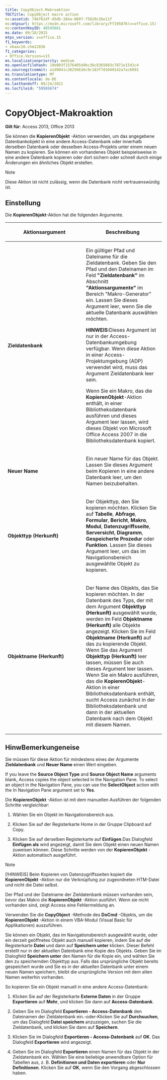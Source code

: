 ```yaml
---
title: CopyObject-Makroaktion
TOCTitle: CopyObject macro action
ms:assetid: 746f61df-d5db-284a-0897-75820c2be11f
ms:mtpsurl: https://msdn.microsoft.com/library/Ff195876(v=office.15)
ms:contentKeyID: 48545661
ms.date: 09/18/2015
mtps_version: v=office.15
f1_keywords:
- vbaac10.chm12836
f1_categories:
- Office.Version=v15
ms.localizationpriority: medium
ms.openlocfilehash: 19e003f1576405d4bc36c8365603c7871e1541c4
ms.sourcegitcommit: a1d9041c20256616c9c183f7d1049142a7ac6991
ms.translationtype: MT
ms.contentlocale: de-DE
ms.lasthandoff: 09/24/2021
ms.locfileid: "59565674"
---
```

# <a name="copyobject-macro-action"></a>CopyObject-Makroaktion

**Gilt für**: Access 2013, Office 2013

Sie können die **KopierenObjekt** -Aktion verwenden, um das angegebene Datenbankobjekt in eine andere Access-Datenbank oder innerhalb derselben Datenbank oder desselben Access-Projekts unter einem neuen Namen zu kopieren. Sie können ein vorhandenes Objekt beispielsweise in eine andere Datenbank kopieren oder dort sichern oder schnell durch einige Änderungen ein ähnliches Objekt erstellen.

> [!NOTE]
> Diese Aktion ist nicht zulässig, wenn die Datenbank nicht vertrauenswürdig ist. 

## <a name="setting"></a>Einstellung

Die **KopierenObjekt**-Aktion hat die folgenden Argumente.

<table>
<colgroup>
<col style="width: 50%" />
<col style="width: 50%" />
</colgroup>
<thead>
<tr class="header">
<th><p>Aktionsargument</p></th>
<th><p>Beschreibung</p></th>
</tr>
</thead>
<tbody>
<tr class="odd">
<td><p><strong>Zieldatenbank</strong></p></td>
<td><p>Ein gültiger Pfad und Dateiname für die Zieldatenbank. Geben Sie den Pfad und den Dateinamen im Feld <strong>"Zieldatenbank"</strong> im Abschnitt <strong>"Aktionsargumente"</strong> im Bereich "Makro-Generator" ein. Lassen Sie dieses Argument leer, wenn Sie die aktuelle Datenbank auswählen möchten.</p><p><strong>HINWEIS:</strong>Dieses Argument ist nur in der Access-Datenbankumgebung verfügbar. Wenn diese Aktion in einer Access-Projektumgebung (ADP) verwendet wird, muss das Argument Zieldatenbank leer sein.</p>
<p>Wenn Sie ein Makro, das die <strong>KopierenObjekt</strong>-Aktion enthält, in einer Bibliotheksdatenbank ausführen und dieses Argument leer lassen, wird dieses Objekt von Microsoft Office Access 2007 in die Bibliotheksdatenbank kopiert.</p></td>
</tr>
<tr class="even">
<td><p><strong>Neuer Name</strong></p></td>
<td><p>Ein neuer Name für das Objekt. Lassen Sie dieses Argument beim Kopieren in eine andere Datenbank leer, um den Namen beizubehalten.</p></td>
</tr>
<tr class="odd">
<td><p><strong>Objekttyp (Herkunft)</strong></p></td>
<td><p>Der Objekttyp, den Sie kopieren möchten. Klicken Sie auf <strong>Tabelle</strong>, <strong>Abfrage</strong>, <strong>Formular</strong>, <strong>Bericht</strong>, <strong>Makro</strong>, <strong>Modul</strong>, <strong>Datenzugriffsseite</strong>, <strong>Serversicht</strong>, <strong>Diagramm</strong>, <strong>Gespeicherte Prozedur</strong> oder <strong>Funktion</strong>. Lassen Sie dieses Argument leer, um das im Navigationsbereich ausgewählte Objekt zu kopieren.</p></td>
</tr>
<tr class="even">
<td><p><strong>Objektname (Herkunft)</strong></p></td>
<td><p>Der Name des Objekts, das Sie kopieren möchten. In der Datenbank des Typs, der mit dem Argument <strong>Objekttyp (Herkunft)</strong> ausgewählt wurde, werden im Feld <strong>Objektname (Herkunft)</strong> alle Objekte angezeigt. Klicken Sie im Feld <strong>Objektname (Herkunft)</strong> auf das zu kopierende Objekt. Wenn Sie das Argument <strong>Objekttyp (Herkunft)</strong> leer lassen, müssen Sie auch dieses Argument leer lassen. Wenn Sie ein Makro ausführen, das die <strong>KopierenObjekt</strong>-Aktion in einer Bibliotheksdatenbank enthält, sucht Access zunächst in der Bibliotheksdatenbank und dann in der aktuellen Datenbank nach dem Objekt mit diesem Namen.</p></td>
</tr>
</tbody>
</table>


## <a name="remarks"></a>HinwBemerkungeneise

Sie müssen für diese Aktion für mindestens eines der Argumente **Zieldatenbank** und **Neuer Name** einen Wert eingeben.

If you leave the **Source Object Type** and **Source Object Name** arguments blank, Access copies the object selected in the Navigation Pane. To select an object in the Navigation Pane, you can use the **SelectObject** action with the In Navigation Pane argument set to **Yes**.

Die **KopierenObjekt** -Aktion ist mit dem manuellen Ausführen der folgenden Schritte vergleichbar:

1. Wählen Sie ein Objekt im Navigationsbereich aus.

2. Klicken Sie auf der Registerkarte Home in der Gruppe Clipboard auf Copy.

3. Klicken Sie auf derselben Registerkarte auf **Einfügen**.Das Dialogfeld **Einfügen als** wird angezeigt, damit Sie dem Objekt einen neuen Namen zuweisen können. Diese Schritte werden von der **KopierenObjekt** -Aktion automatisch ausgeführt.

> [!NOTE]
> [!HINWEIS] Beim Kopieren von Datenzugriffsseiten kopiert die **KopierenObjekt** -Aktion nur die Verknüpfung zur zugeordneten HTM-Datei und nicht die Datei selbst.

Der Pfad und der Dateiname der Zieldatenbank müssen vorhanden sein, bevor das Makro die **KopierenObjekt** -Aktion ausführt. Wenn sie nicht vorhanden sind, zeigt Access eine Fehlermeldung an.

Verwenden Sie die **CopyObject** -Methode des **DoCmd** -Objekts, um die **KopierenObjekt** -Aktion in einem VBA-Modul (Visual Basic für Applikationen) auszuführen.

Sie können ein Objekt, das im Navigationsbereich ausgewählt wurde, oder ein derzeit geöffnetes Objekt auch manuell kopieren, indem Sie auf die Registerkarte **Datei** und dann auf **Speichern unter** klicken. Dieser Befehl erstellt nur in der aktuellen Datenbank eine Kopie des Objekts. Geben Sie im Dialogfeld **Speichern unter** den Namen für die Kopie ein, und wählen Sie den zu speichernden Objekttyp aus. Falls das ursprüngliche Objekt bereits gespeichert wurde und Sie es in der aktuellen Datenbank unter einem neuen Namen speichern, bleibt die ursprüngliche Version mit dem alten Namen weiterhin vorhanden.

So kopieren Sie ein Objekt manuell in eine andere Access-Datenbank:

1. Klicken Sie auf der Registerkarte **Externe Daten** in der Gruppe **Exportieren** auf **Mehr**, und klicken Sie dann auf **Access-Datenbank**.

2. Geben Sie im Dialogfeld **Exportieren - Access-Datenbank** den Dateinamen der Zieldatenbank ein.-oder-Klicken Sie auf **Durchsuchen**, um das Dialogfeld **Datei speichern** anzuzeigen, suchen Sie die Zieldatenbank, und klicken Sie dann auf **Speichern**.

3. Klicken Sie im Dialogfeld **Exportieren - Access-Datenbank** auf **OK**. Das Dialogfeld **Exportieren** wird angezeigt.

4. Geben Sie im Dialogfeld **Exportieren** einen Namen für das Objekt in der Zieldatenbank ein. Wählen Sie eine beliebige anwendbare Option für Tabellen aus, z. B. **Definitionen und Daten exportieren** oder **Nur Definitionen**. Klicken Sie auf **OK**, wenn Sie den Vorgang abgeschlossen haben.

